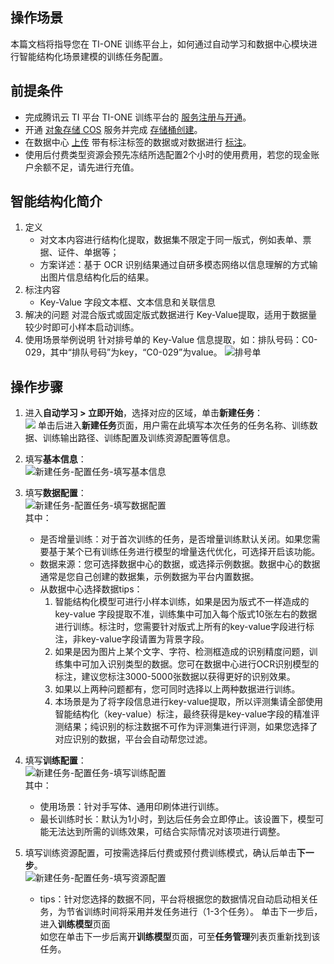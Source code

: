 ## 操作场景
本篇文档将指导您在 TI-ONE 训练平台上，如何通过自动学习和数据中心模块进行智能结构化场景建模的训练任务配置。


## 前提条件
- 完成腾讯云 TI 平台 TI-ONE 训练平台的 [服务注册与开通](https://cloud.tencent.com/document/product/851/39086)。
- 开通 [对象存储 COS](https://console.cloud.tencent.com/cos) 服务并完成 [存储桶创建](https://cloud.tencent.com/document/product/436/13309)。
- 在数据中心 [上传](https://cloud.tencent.com/document/product/851/74157) 带有标注标签的数据或对数据进行 [标注](https://cloud.tencent.com/document/product/851/74160#.E6.93.8D.E4.BD.9C-.E6.A0.87.E6.B3.A8)。
- 使用后付费类型资源会预先冻结所选配置2个小时的使用费用，若您的现金账户余额不足，请先进行充值。

## 智能结构化简介

1. 定义
	- 对文本内容进行结构化提取，数据集不限定于同一版式，例如表单、票据、证件、单据等；
	- 方案详述：基于 OCR 识别结果通过自研多模态网络以信息理解的方式输出图片信息结构化后的结果。
2. 标注内容
	- Key-Value 字段文本框、文本信息和关联信息
3. 解决的问题
对混合版式或固定版式数据进行 Key-Value提取，适用于数据量较少时即可小样本启动训练。
4. 使用场景举例说明
针对排号单的 Key-Value 信息提取，如：排队号码：C0-029，其中“排队号码”为key，“C0-029”为value。
![排号单](https://qcloudimg.tencent-cloud.cn/raw/65f2d05abe27af9fd67bd8d6b1c0382a.png)  


## 操作步骤
1. 进入**自动学习 > 立即开始**，选择对应的区域，单击**新建任务**：  
![](https://qcloudimg.tencent-cloud.cn/raw/1d59c3b71e759c76b5195141b03d0e1d.png)
单击后进入**新建任务**页面，用户需在此填写本次任务的任务名称、训练数据、训练输出路径、训练配置及训练资源配置等信息。  
2. 填写**基本信息**：  
![新建任务-配置任务-填写基本信息](https://qcloudimg.tencent-cloud.cn/raw/c1768851ab4c8fedbdd92175fc67312b.png)  
3. 填写**数据配置**：  
![新建任务-配置任务-填写数据配置](https://qcloudimg.tencent-cloud.cn/raw/1f9b295487c1042865b2c3d5a26cb743.png)  
	其中：  
	- 是否增量训练：对于首次训练的任务，是否增量训练默认关闭。如果您需要基于某个已有训练任务进行模型的增量迭代优化，可选择开启该功能。  
	- 数据来源：您可选择数据中心的数据，或选择示例数据。数据中心的数据通常是您自己创建的数据集，示例数据为平台内置数据。  
    - 从数据中心选择数据tips：
      1.  智能结构化模型可进行小样本训练，如果是因为版式不一样造成的 key-value 字段提取不准，训练集中可加入每个版式10张左右的数据进行训练。标注时，您需要针对版式上所有的key-value字段进行标注，非key-value字段请置为背景字段。
      2.  如果是因为图片上某个文字、字符、检测框造成的识别精度问题，训练集中可加入识别类型的数据。您可在数据中心进行OCR识别模型的标注，建议您标注3000-5000张数据以获得更好的识别效果。
      3.  如果以上两种问题都有，您可同时选择以上两种数据进行训练。
      4. 本场景是为了将字段信息进行key-value提取，所以评测集请全部使用智能结构化（key-value）标注，最终获得是key-value字段的精准评测结果；纯识别的标注数据不可作为评测集进行评测，如果您选择了对应识别的数据，平台会自动帮您过滤。
      
4. 填写**训练配置**：  
	![新建任务-配置任务-填写训练配置](https://qcloudimg.tencent-cloud.cn/raw/02f63de1e2bad9ffdabfb87a89b3a276.png)  
	其中：  
	- 使用场景：针对手写体、通用印刷体进行训练。  
	- 最长训练时长：默认为1小时，到达后任务会立即停止。该设置下，模型可能无法达到所需的训练效果，可结合实际情况对该项进行调整。  
5. 填写训练资源配置，可按需选择后付费或预付费训练模式，确认后单击**下一步**。  
![新建任务-配置任务-填写资源配置](https://qcloudimg.tencent-cloud.cn/raw/15ecfe84e26d84fa99029c63d85c7c32.png)  
	- tips：针对您选择的数据不同，平台将根据您的数据情况自动启动相关任务，为节省训练时间将采用并发任务进行（1-3个任务）。
单击下一步后，进入**训练模型**页面  
如您在单击下一步后离开**训练模型**页面，可至**任务管理**列表页重新找到该任务。
